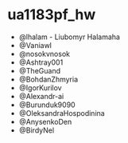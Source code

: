# ua1183pf_hw


- @lhalam - Liubomyr Halamaha
- @Vaniawl
- @nosokvnosok
- @Ashtray001
- @TheGuand
- @BohdanZhmyria
- @IgorKurilov
- @Alexandr-ai
- @Burunduk9090
- @OleksandraHospodinina
- @AnysenkoDen
- @BirdyNel
